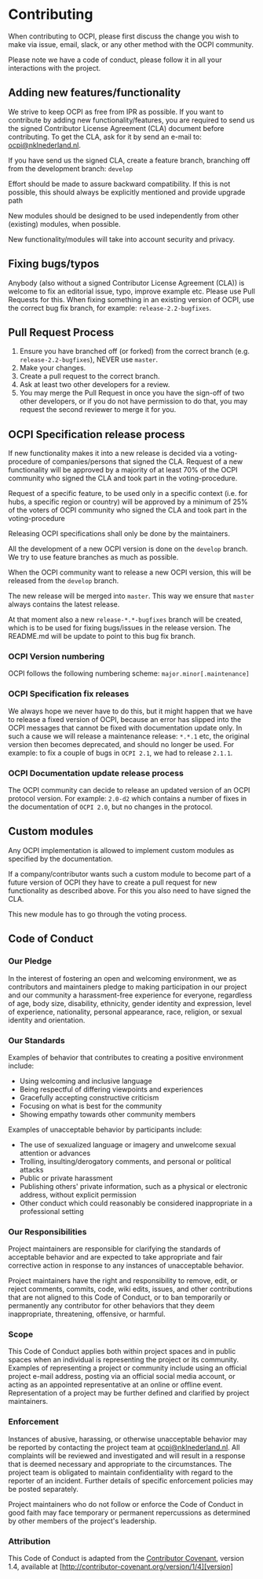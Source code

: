 # Contributing

When contributing to OCPI, please first discuss the change you wish to make via issue,
email, slack, or any other method with the OCPI community.

Please note we have a code of conduct, please follow it in all your interactions with the project.


## Adding new features/functionality
We strive to keep OCPI as free from IPR as possible. If you want to contribute by adding new functionality/features, 
you are required to send us the signed Contributor License Agreement (CLA) document before contributing.
To get the CLA, ask for it by send an e-mail to: [ocpi@nklnederland.nl](MAILTO:ocpi@nklnederland.nl).

If you have send us the signed CLA, create a feature branch, 
branching off from the development branch: `develop`

Effort should be made to assure backward compatibility. If this is not possible, this should always be
explicitly mentioned and provide upgrade path

New modules should be designed to be used independently from other (existing) modules, when possible.

New functionality/modules will take into account security and privacy.


## Fixing bugs/typos
Anybody (also without a signed Contributor License Agreement (CLA)) is welcome to fix an editorial issue, typo, improve example etc. 
Please use Pull Requests for this.
When fixing something in an existing version of OCPI, use the correct bug fix branch, for example: `release-2.2-bugfixes`.


## Pull Request Process

1. Ensure you have branched off (or forked) from the correct branch (e.g. `release-2.2-bugfixes`), NEVER use `master`.
2. Make your changes.
3. Create a pull request to the correct branch.
4. Ask at least two other developers for a review.
5. You may merge the Pull Request in once you have the sign-off of two other developers, or if you 
   do not have permission to do that, you may request the second reviewer to merge it for you.


## OCPI Specification release process

If new functionality makes it into a new release is decided via a voting-procedure of companies/persons that signed the CLA.
Request of a new functionality will be approved by a majority of at least 70% of the OCPI community who signed
the CLA and took part in the voting-procedure.

Request of a specific feature, to be used only in a specific context (i.e. for hubs, a specific region or country)
will be approved by a minimum of 25% of the voters of OCPI community who signed the CLA and took part
in the voting-procedure

Releasing OCPI specifications shall only be done by the maintainers.

All the development of a new OCPI version is done on the `develop` branch.
We try to use feature branches as much as possible.

When the OCPI community want to release a new OCPI version, this will be released from the `develop` branch.

The new release will be merged into `master`. This way we ensure that `master` always contains the latest release. 

At that moment also a new `release-*.*-bugfixes` branch will be created, which is to be used for fixing bugs/issues in the release version.
The README.md will be update to point to this bug fix branch. 


### OCPI Version numbering

OCPI follows the following numbering scheme: `major.minor[.maintenance]`


### OCPI Specification fix releases

We always hope we never have to do this, but it might happen that we have to release a fixed version of OCPI, 
because an error has slipped into the OCPI messages that cannot be fixed with documentation update only.
In such a cause we will release a maintenance release: `*.*.1` etc, the original version then becomes deprecated, and should no longer be used.
For example: to fix a couple of bugs in `OCPI 2.1`, we had to release `2.1.1`. 

### OCPI Documentation update release process

The OCPI community can decide to release an updated version of an OCPI protocol version. 
For example: `2.0-d2` which contains a number of fixes in the documentation of `OCPI 2.0`, but no changes in the protocol.
 

## Custom modules

Any OCPI implementation is allowed to implement custom modules as specified by the documentation.

If a company/contributor wants such a custom module to become part of a future version of OCPI 
they have to create a pull request for new functionality as described above. 
For this you also need to have signed the CLA.

This new module has to go through the voting process.


## Code of Conduct

### Our Pledge

In the interest of fostering an open and welcoming environment, we as
contributors and maintainers pledge to making participation in our project and
our community a harassment-free experience for everyone, regardless of age, body
size, disability, ethnicity, gender identity and expression, level of experience,
nationality, personal appearance, race, religion, or sexual identity and
orientation.

### Our Standards

Examples of behavior that contributes to creating a positive environment
include:

* Using welcoming and inclusive language
* Being respectful of differing viewpoints and experiences
* Gracefully accepting constructive criticism
* Focusing on what is best for the community
* Showing empathy towards other community members

Examples of unacceptable behavior by participants include:

* The use of sexualized language or imagery and unwelcome sexual attention or
advances
* Trolling, insulting/derogatory comments, and personal or political attacks
* Public or private harassment
* Publishing others' private information, such as a physical or electronic
  address, without explicit permission
* Other conduct which could reasonably be considered inappropriate in a
  professional setting

### Our Responsibilities

Project maintainers are responsible for clarifying the standards of acceptable
behavior and are expected to take appropriate and fair corrective action in
response to any instances of unacceptable behavior.

Project maintainers have the right and responsibility to remove, edit, or
reject comments, commits, code, wiki edits, issues, and other contributions
that are not aligned to this Code of Conduct, or to ban temporarily or
permanently any contributor for other behaviors that they deem inappropriate,
threatening, offensive, or harmful.

### Scope

This Code of Conduct applies both within project spaces and in public spaces
when an individual is representing the project or its community. Examples of
representing a project or community include using an official project e-mail
address, posting via an official social media account, or acting as an appointed
representative at an online or offline event. Representation of a project may be
further defined and clarified by project maintainers.

### Enforcement

Instances of abusive, harassing, or otherwise unacceptable behavior may be
reported by contacting the project team at [ocpi@nklnederland.nl](MAILTO:ocpi@nklnederland.nl). 
All complaints will be reviewed and investigated and will result in a response that
is deemed necessary and appropriate to the circumstances. The project team is
obligated to maintain confidentiality with regard to the reporter of an incident.
Further details of specific enforcement policies may be posted separately.

Project maintainers who do not follow or enforce the Code of Conduct in good
faith may face temporary or permanent repercussions as determined by other
members of the project's leadership.

### Attribution

This Code of Conduct is adapted from the [Contributor Covenant][homepage], version 1.4,
available at [http://contributor-covenant.org/version/1/4][version]

[homepage]: http://contributor-covenant.org
[version]: http://contributor-covenant.org/version/1/4/
